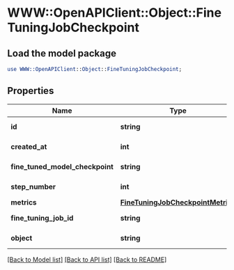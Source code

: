# WWW::OpenAPIClient::Object::FineTuningJobCheckpoint

## Load the model package
```perl
use WWW::OpenAPIClient::Object::FineTuningJobCheckpoint;
```

## Properties
Name | Type | Description | Notes
------------ | ------------- | ------------- | -------------
**id** | **string** | The checkpoint identifier, which can be referenced in the API endpoints. | 
**created_at** | **int** | The Unix timestamp (in seconds) for when the checkpoint was created. | 
**fine_tuned_model_checkpoint** | **string** | The name of the fine-tuned checkpoint model that is created. | 
**step_number** | **int** | The step number that the checkpoint was created at. | 
**metrics** | [**FineTuningJobCheckpointMetrics**](FineTuningJobCheckpointMetrics.md) |  | 
**fine_tuning_job_id** | **string** | The name of the fine-tuning job that this checkpoint was created from. | 
**object** | **string** | The object type, which is always \&quot;fine_tuning.job.checkpoint\&quot;. | 

[[Back to Model list]](../README.md#documentation-for-models) [[Back to API list]](../README.md#documentation-for-api-endpoints) [[Back to README]](../README.md)


